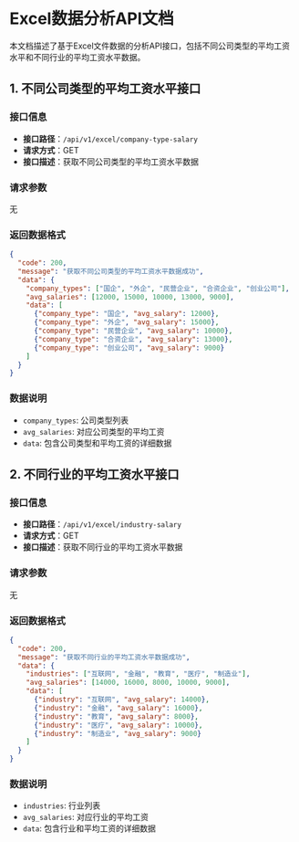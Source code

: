 # Excel数据分析API文档

本文档描述了基于Excel文件数据的分析API接口，包括不同公司类型的平均工资水平和不同行业的平均工资水平数据。

## 1. 不同公司类型的平均工资水平接口

### 接口信息

- **接口路径**：`/api/v1/excel/company-type-salary`
- **请求方式**：GET
- **接口描述**：获取不同公司类型的平均工资水平数据

### 请求参数

无

### 返回数据格式

```json
{
  "code": 200,
  "message": "获取不同公司类型的平均工资水平数据成功",
  "data": {
    "company_types": ["国企", "外企", "民营企业", "合资企业", "创业公司"],
    "avg_salaries": [12000, 15000, 10000, 13000, 9000],
    "data": [
      {"company_type": "国企", "avg_salary": 12000},
      {"company_type": "外企", "avg_salary": 15000},
      {"company_type": "民营企业", "avg_salary": 10000},
      {"company_type": "合资企业", "avg_salary": 13000},
      {"company_type": "创业公司", "avg_salary": 9000}
    ]
  }
}
```

### 数据说明

- `company_types`: 公司类型列表
- `avg_salaries`: 对应公司类型的平均工资
- `data`: 包含公司类型和平均工资的详细数据


## 2. 不同行业的平均工资水平接口

### 接口信息

- **接口路径**：`/api/v1/excel/industry-salary`
- **请求方式**：GET
- **接口描述**：获取不同行业的平均工资水平数据

### 请求参数

无

### 返回数据格式

```json
{
  "code": 200,
  "message": "获取不同行业的平均工资水平数据成功",
  "data": {
    "industries": ["互联网", "金融", "教育", "医疗", "制造业"],
    "avg_salaries": [14000, 16000, 8000, 10000, 9000],
    "data": [
      {"industry": "互联网", "avg_salary": 14000},
      {"industry": "金融", "avg_salary": 16000},
      {"industry": "教育", "avg_salary": 8000},
      {"industry": "医疗", "avg_salary": 10000},
      {"industry": "制造业", "avg_salary": 9000}
    ]
  }
}
```

### 数据说明

- `industries`: 行业列表
- `avg_salaries`: 对应行业的平均工资
- `data`: 包含行业和平均工资的详细数据
